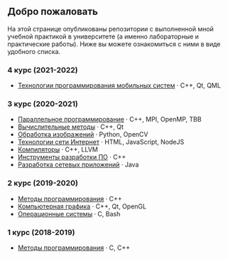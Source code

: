 ## Добро пожаловать

На этой странице опубликованы репозитории с выполненной мной учебной практикой в университете (а именно лабораторные и практические работы). Ниже вы можете ознакомиться с ними в виде удобного списка.


### 4 курс (2021-2022)

* [Технологии программирования мобильных систем](https://github.com/vla5924-practice/mobile-systems)
  &middot; C++, Qt, QML


### 3 курс (2020-2021)

* [Параллельное программирование](https://github.com/vla5924-practice/parallel-programming)
  &middot; C++, MPI, OpenMP, TBB
* [Вычислительные методы](https://github.com/vla5924-practice/computational-methods)
  &middot; C++, Qt
* [Обработка изображений](https://github.com/vla5924-practice/image-processing)
  &middot; Python, OpenCV
* [Технологии сети Интернет](https://github.com/vla5924-practice/internet-technologies)
  &middot; HTML, JavaScript, NodeJS
* [Компиляторы](https://github.com/vla5924-practice/compilers)
  &middot; C++, LLVM
* [Инструменты разработки ПО](https://github.com/vla5924-practice/development-tools)
  &middot; C++
* [Разработка сетевых приложений](https://github.com/vla5924-practice/network-applications)
  &middot; Java


### 2 курс (2019-2020)

* [Методы программирования](https://github.com/vla5924-practice/programming-methods)
  &middot; C++
* [Компьютерная графика](https://github.com/vla5924-practice/computer-graphics)
  &middot; C++, Qt, OpenGL
* [Операционные системы](https://github.com/vla5924-practice/operating-systems)
  &middot; C, Bash


### 1 курс (2018-2019)

* [Методы программирования](https://github.com/vla5924-practice/programming-methods/tree/master/1st_year)
  &middot; C, C++
